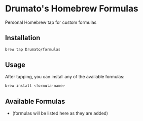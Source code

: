 # Drumato's Homebrew Formulas

Personal Homebrew tap for custom formulas.

## Installation

```bash
brew tap Drumato/formulas
```

## Usage

After tapping, you can install any of the available formulas:

```bash
brew install <formula-name>
```

## Available Formulas

- (formulas will be listed here as they are added)